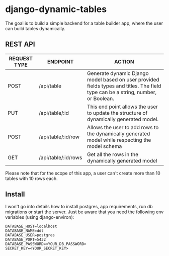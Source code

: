 # django-dynamic-tables
The goal is to build a simple backend for a table builder app, where the user can build tables dynamically. 

## REST API

| REQUEST TYPE | ENDPOINT | ACTION |
| ------------ | -------- | ------ |
| POST | /api/table | Generate dynamic Django model based on user provided fields types and titles. The field type can be a string, number, or Boolean.  
| PUT | /api/table/:id | This end point allows the user to update the structure of dynamically generated model.
| POST | /api/table/:id/row | Allows the user to add rows to the dynamically generated model while respecting the model schema
| GET | /api/table/:id/rows | Get all the rows in the dynamically generated model
Please note that for the scope of this app, a user can't create more than 10 tables with 10 rows each.
## Install
I won't go into details how to install postgres, app requirements, run db migrations or start the server.
Just be aware that you need the following env variables (using django-environ):
```
DATABASE_HOST=localhost
DATABASE_NAME=ddt
DATABASE_USER=postgres
DATABASE_PORT=5432
DATABASE_PASSWORD=<YOUR_DB_PASSWORD>
SECRET_KEY=<YOUR_SECRET_KEY>
```